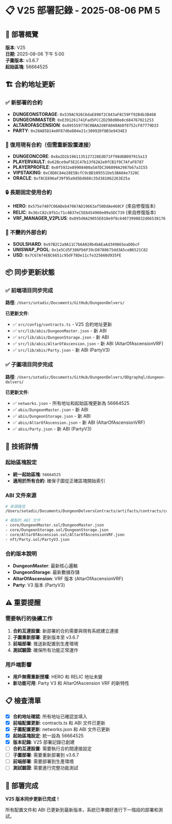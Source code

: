# 📋 V25 部署記錄 - 2025-08-06 PM 5

## 🎯 部署概覽

**版本**: V25  
**日期**: 2025-08-06 下午 5:00  
**子圖版本**: v3.6.7  
**起始區塊**: 56664525  

## 🏗️ 合約地址更新

### ✅ 新部署的合約
- **DUNGEONSTORAGE**: `0x539AC926C6daE898f2C843aF8C59Ff92B4b3B468`
- **DUNGEONMASTER**: `0xE391261741Fad5FCC2D298d00e8c684767021253`
- **ALTAROFASCENSION**: `0x095559778C0BAA2d8FA040Ab0f8752cF07779D33`
- **PARTY**: `0x28A85D14e0F87d6eD04e21c30992Df8B3e9434E3`

### 🔄 復用現有合約（但需重新設置連接）
- **DUNGEONCORE**: `0x8a2D2b1961135127228EdD71Ff98d6B097915a13`
- **PLAYERVAULT**: `0x62Bce9aF5E2C47b13f62A2e0fCB1f9C7AfaF8787`
- **PLAYERPROFILE**: `0x0f5932e89908400a5AfDC306899A2987b67a3155`
- **VIPSTAKING**: `0xC0D8C84e28E5BcfC9cBD109551De53BA04e7328C`
- **ORACLE**: `0xf8CE896aF39f95a9d5Dd688c35d381062263E25a`

### 🔒 長期固定使用合約
- **HERO**: `0x575e7407C06ADeb47067AD19663af50DdAe460CF` (來自修復版本)
- **RELIC**: `0x36cC82c8fb1c71c4B37eC5E6454960e09a5DC739` (來自修復版本)
- **VRF_MANAGER_V2PLUS**: `0xD95d0A29055E810e9f8c64073998832d66538176`

### 📌 不變的外部合約
- **SOULSHARD**: `0x97B2C2a9A11C7b6A020b4bAEaAd349865eaD0bcF`
- **UNISWAP_POOL**: `0x1e5Cd5F386Fb6F39cD8788675dd3A5ceB6521C82`
- **USD**: `0x7C67Af4EBC6651c95dF78De11cfe325660d935FE`

## 📦 同步更新狀態

### ✅ 前端項目同步完成
**路徑**: `/Users/sotadic/Documents/GitHub/DungeonDelvers/`

**已更新文件**:
- ✅ `src/config/contracts.ts` - V25 合約地址更新
- ✅ `src/lib/abis/DungeonMaster.json` - 新 ABI
- ✅ `src/lib/abis/DungeonStorage.json` - 新 ABI
- ✅ `src/lib/abis/AltarOfAscension.json` - 新 ABI (AltarOfAscensionVRF)
- ✅ `src/lib/abis/Party.json` - 新 ABI (PartyV3)

### ✅ 子圖項目同步完成
**路徑**: `/Users/sotadic/Documents/GitHub/DungeonDelvers/DDgraphql/dungeon-delvers/`

**已更新文件**:
- ✅ `networks.json` - 所有地址和起始區塊更新為 56664525
- ✅ `abis/DungeonMaster.json` - 新 ABI
- ✅ `abis/DungeonStorage.json` - 新 ABI  
- ✅ `abis/AltarOfAscension.json` - 新 ABI (AltarOfAscensionVRF)
- ✅ `abis/Party.json` - 新 ABI (PartyV3)

## 🔧 技術詳情

### 起始區塊設定
- **統一起始區塊**: `56664525`
- **適用於所有合約**: 確保子圖從正確區塊開始索引

### ABI 文件來源
```bash
# 來源路徑
/Users/sotadic/Documents/DungeonDelversContracts/artifacts/contracts/current/

# 複製的 ABI 文件
- core/DungeonMaster.sol/DungeonMaster.json
- core/DungeonStorage.sol/DungeonStorage.json  
- core/AltarOfAscension.sol/AltarOfAscensionVRF.json
- nft/Party.sol/PartyV3.json
```

### 合約版本說明
- **DungeonMaster**: 最新核心邏輯
- **DungeonStorage**: 最新數據存儲
- **AltarOfAscension**: VRF 版本 (AltarOfAscensionVRF)
- **Party**: V3 版本 (PartyV3)

## ⚠️ 重要提醒

### 需要執行的後續工作
1. **合約互連設置**: 新部署的合約需要與現有系統建立連接
2. **子圖重新部署**: 更新版本至 v3.6.7
3. **前端部署**: 推送新配置到生產環境
4. **測試驗證**: 確保所有功能正常運作

### 用戶端影響
- **用戶無需重新授權**: HERO 和 RELIC 地址未變
- **新功能可用**: Party V3 和 AltarOfAscension VRF 的新特性

## 📋 檢查清單

- [x] **合約地址確認**: 所有地址已確認並填入
- [x] **前端配置更新**: contracts.ts 和 ABI 文件已更新
- [x] **子圖配置更新**: networks.json 和 ABI 文件已更新
- [x] **起始區塊設定**: 統一設為 56664525
- [x] **版本記錄**: V25 部署記錄已創建
- [ ] **合約互連設置**: 需要執行合約間連接設定
- [ ] **子圖部署**: 需要重新部署到 v3.6.7
- [ ] **前端部署**: 需要部署到生產環境
- [ ] **測試驗證**: 需要進行完整功能測試

## 🎉 部署完成

**V25 版本同步更新已完成！** 

所有配置文件和 ABI 已更新到最新版本，系統已準備好進行下一階段的部署和測試。